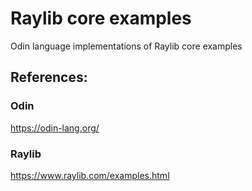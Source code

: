 # Raylib core examples

Odin language implementations of Raylib core examples

## References: 

### Odin

https://odin-lang.org/

### Raylib

https://www.raylib.com/examples.html
